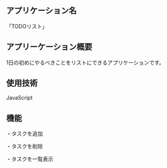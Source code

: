 ## アプリケーション名
「TODOリスト」

## アプリーケーション概要
1日の初めにやるべきことをリストにできるアプリケーションです。

## 使用技術
JavaScript

## 機能
・タスクを追加

・タスクを削除

・タスクを一覧表示